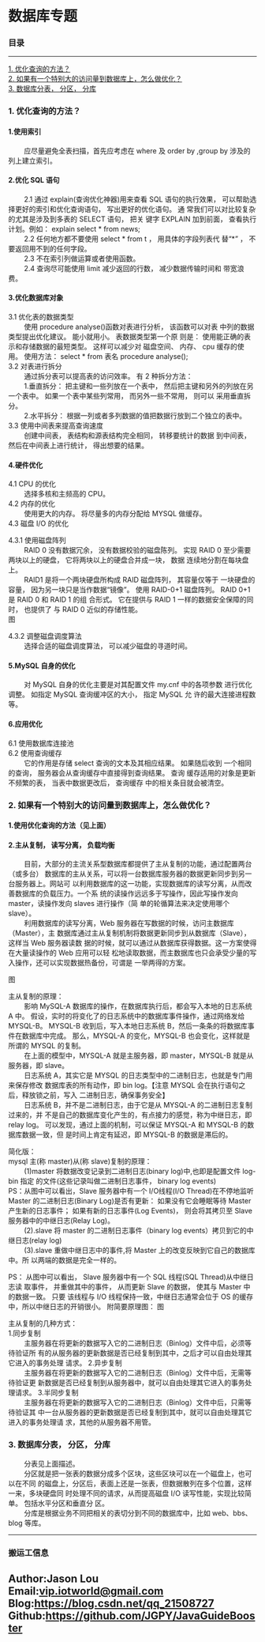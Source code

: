# 数据库专题

### 目录

---
<a href="#1">1. 优化查询的方法？</a> <br>
<a href="#2">2. 如果有一个特别大的访问量到数据库上，怎么做优化？</a> <br>
<a href="#3">3. 数据库分表， 分区， 分库</a> <br>


### <a name="1">1. 优化查询的方法？</a>

#### 1.使用索引
&ensp;&ensp;&ensp;&ensp;
应尽量避免全表扫描，首先应考虑在 where 及 order by ,group
by 涉及的列上建立索引。

#### 2.优化 SQL 语句
&ensp;&ensp;&ensp;&ensp;
2.1 通过 explain(查询优化神器)用来查看 SQL 语句的执行效果，
可以帮助选择更好的索引和优化查询语句， 写出更好的优化语句。 通
常我们可以对比较复杂的尤其是涉及到多表的 SELECT 语句， 把关
键字 EXPLAIN 加到前面， 查看执行计划。例如： explain select * from
news; <br>
&ensp;&ensp;&ensp;&ensp;
2.2 任何地方都不要使用 select * from t ， 用具体的字段列表代
替“*” ， 不要返回用不到的任何字段。 <br>
&ensp;&ensp;&ensp;&ensp;
2.3 不在索引列做运算或者使用函数。 <br>
&ensp;&ensp;&ensp;&ensp;
2.4 查询尽可能使用 limit 减少返回的行数， 减少数据传输时间和
带宽浪费。

#### 3.优化数据库对象
3.1 优化表的数据类型 <br>
&ensp;&ensp;&ensp;&ensp;
使用 procedure analyse()函数对表进行分析， 该函数可以对表
中列的数据类型提出优化建议。 能小就用小。 表数据类型第一个原
则是： 使用能正确的表示和存储数据的最短类型。 这样可以减少对
磁盘空间、 内存、 cpu 缓存的使用。
使用方法： select * from 表名 procedure analyse(); <br>
3.2 对表进行拆分 <br>
&ensp;&ensp;&ensp;&ensp;
通过拆分表可以提高表的访问效率。 有 2 种拆分方法： <br>
&ensp;&ensp;&ensp;&ensp;
1.垂直拆分：
把主键和一些列放在一个表中， 然后把主键和另外的列放在另
一个表中。 如果一个表中某些列常用， 而另外一些不常用， 则可以
采用垂直拆分。 <br>
&ensp;&ensp;&ensp;&ensp;
2.水平拆分：
根据一列或者多列数据的值把数据行放到二个独立的表中。 <br>
3.3 使用中间表来提高查询速度 <br>
&ensp;&ensp;&ensp;&ensp;
创建中间表， 表结构和源表结构完全相同， 转移要统计的数据
到中间表， 然后在中间表上进行统计， 得出想要的结果。

#### 4.硬件优化 <br>
4.1 CPU 的优化 <br>
&ensp;&ensp;&ensp;&ensp;
选择多核和主频高的 CPU。 <br>
4.2 内存的优化 <br>
&ensp;&ensp;&ensp;&ensp;
使用更大的内存。 将尽量多的内存分配给 MYSQL 做缓存。 <br>
4.3 磁盘 I/O 的优化 <br>

4.3.1 使用磁盘阵列 <br>
&ensp;&ensp;&ensp;&ensp;
RAID 0 没有数据冗余， 没有数据校验的磁盘陈列。 实现 RAID 0
至少需要两块以上的硬盘， 它将两块以上的硬盘合并成一块， 数据
连续地分割在每块盘上。 <br>
&ensp;&ensp;&ensp;&ensp;
RAID1 是将一个两块硬盘所构成 RAID 磁盘阵列， 其容量仅等于
一块硬盘的容量， 因为另一块只是当作数据“镜像”。
使用 RAID-0+1 磁盘阵列。 RAID 0+1 是 RAID 0 和 RAID 1 的组
合形式。 它在提供与 RAID 1 一样的数据安全保障的同时， 也提供了
与 RAID 0 近似的存储性能。 <br>
 图
 
4.3.2 调整磁盘调度算法 <br>
&ensp;&ensp;&ensp;&ensp;
    选择合适的磁盘调度算法， 可以减少磁盘的寻道时间。

#### 5.MySQL 自身的优化
&ensp;&ensp;&ensp;&ensp;
    对 MySQL 自身的优化主要是对其配置文件 my.cnf 中的各项参数
进行优化调整。 如指定 MySQL 查询缓冲区的大小， 指定 MySQL 允
许的最大连接进程数等。

#### 6.应用优化 <br>
6.1 使用数据库连接池 <br>
6.2 使用查询缓存 <br>
&ensp;&ensp;&ensp;&ensp;
    它的作用是存储 select 查询的文本及其相应结果。 如果随后收到
一个相同的查询， 服务器会从查询缓存中直接得到查询结果。 查询
缓存适用的对象是更新不频繁的表， 当表中数据更改后， 查询缓存
中的相关条目就会被清空。

### <a name="2">2. 如果有一个特别大的访问量到数据库上，怎么做优化？</a>

#### 1.使用优化查询的方法（见上面）

#### 2.主从复制， 读写分离， 负载均衡
&ensp;&ensp;&ensp;&ensp;
    目前，大部分的主流关系型数据库都提供了主从复制的功能，通过配置两台（或多台）
数据库的主从关系，可以将一台数据库服务器的数据更新同步到另一台服务器上。网站可
以利用数据库的这一功能，实现数据库的读写分离，从而改善数据库的负载压力。一个系
统的读操作远远多于写操作，因此写操作发向 master，读操作发向 slaves 进行操作（简
单的轮循算法来决定使用哪个 slave）。 <br>
&ensp;&ensp;&ensp;&ensp;
    利用数据库的读写分离，Web 服务器在写数据的时候，访问主数据库（Master），主
数据库通过主从复制机制将数据更新同步到从数据库（Slave），这样当 Web 服务器读数
据的时候，就可以通过从数据库获得数据。这一方案使得在大量读操作的 Web 应用可以轻
松地读取数据，而主数据库也只会承受少量的写入操作，还可以实现数据热备份，可谓是
一举两得的方案。 <br>

 图
 
主从复制的原理： <br>
&ensp;&ensp;&ensp;&ensp;
    影响 MySQL-A 数据库的操作，在数据库执行后，都会写入本地的日志系统 A 中。
假设，实时的将变化了的日志系统中的数据库事件操作，通过网络发给 MYSQL-B。
MYSQL-B 收到后，写入本地日志系统 B，然后一条条的将数据库事件在数据库中完成。
那么，MYSQL-A 的变化，MYSQL-B 也会变化，这样就是所谓的 MYSQL 的复制。 <br>
&ensp;&ensp;&ensp;&ensp;
    在上面的模型中，MYSQL-A 就是主服务器，即 master，MYSQL-B 就是从服务器，即
slave。 <br>
&ensp;&ensp;&ensp;&ensp;
    日志系统 A，其实它是 MYSQL 的日志类型中的二进制日志，也就是专门用来保存修改
数据库表的所有动作，即 bin log。【注意 MYSQL 会在执行语句之后，释放锁之前，写入
二进制日志，确保事务安全】 <br>
&ensp;&ensp;&ensp;&ensp;
    日志系统 B，并不是二进制日志，由于它是从 MYSQL-A 的二进制日志复制过来的，并
不是自己的数据库变化产生的，有点接力的感觉，称为中继日志，即 relay log。
可以发现，通过上面的机制，可以保证 MYSQL-A 和 MYSQL-B 的数据库数据一致，但
是时间上肯定有延迟，即 MYSQL-B 的数据是滞后的。 <br>

简化版： <br>
mysql 主(称 master)从(称 slave)复制的原理： <br>
&ensp;&ensp;&ensp;&ensp;
(1)master 将数据改变记录到二进制日志(binary log)中,也即是配置文件 log-bin 指定
的文件(这些记录叫做二进制日志事件， binary log events) <br>
PS：从图中可以看出，Slave 服务器中有一个 I/O线程(I/O Thread)在不停地监听 Master
的二进制日志(Binary Log)是否有更新： 如果没有它会睡眠等待 Master 产生新的日志事件；
如果有新的日志事件(Log Events)， 则会将其拷贝至 Slave 服务器中的中继日志(Relay
Log)。 <br>
&ensp;&ensp;&ensp;&ensp;
(2).slave 将 master 的二进制日志事件（binary log events）拷贝到它的中继日志(relay
log) <br>
&ensp;&ensp;&ensp;&ensp;
(3).slave 重做中继日志中的事件,将 Master 上的改变反映到它自己的数据库中。所
以两端的数据是完全一样的。 <br>

PS： 从图中可以看出， Slave 服务器中有一个 SQL 线程(SQL Thread)从中继日志读
取事件， 并重做其中的事件， 从而更新 Slave 的数据， 使其与 Master 中的数据一致。 只要
该线程与 I/O 线程保持一致，中继日志通常会位于 OS 的缓存中，所以中继日志的开销很小。
附简要原理图：
图

主从复制的几种方式： <br>
1.同步复制 <br>
&ensp;&ensp;&ensp;&ensp;
    主服务器在将更新的数据写入它的二进制日志（Binlog）文件中后，必须等待验证所
有的从服务器的更新数据是否已经复制到其中，之后才可以自由处理其它进入的事务处理
请求。
2.异步复制 <br>
&ensp;&ensp;&ensp;&ensp;
    主服务器在将更新的数据写入它的二进制日志（Binlog）文件中后，无需等待验证更
新数据是否已经复制到从服务器中，就可以自由处理其它进入的事务处理请求。
3.半同步复制 <br>
&ensp;&ensp;&ensp;&ensp;
    主服务器在将更新的数据写入它的二进制日志（Binlog）文件中后，只需等待验证其
中一台从服务器的更新数据是否已经复制到其中，就可以自由处理其它进入的事务处理请
求，其他的从服务器不用管。 <br>

### <a name="3">3. 数据库分表， 分区， 分库</a>
&ensp;&ensp;&ensp;&ensp;
    分表见上面描述。 <br>
&ensp;&ensp;&ensp;&ensp;
    分区就是把一张表的数据分成多个区块，这些区块可以在一个磁盘上，也可以在不同
的磁盘上，分区后，表面上还是一张表，但数据散列在多个位置，这样一来，多块硬盘同
时处理不同的请求，从而提高磁盘 I/O 读写性能，实现比较简单。 包括水平分区和垂直分
区。 <br>
&ensp;&ensp;&ensp;&ensp;
    分库是根据业务不同把相关的表切分到不同的数据库中，比如 web、bbs、blog 等库。 <br>

---
### 搬运工信息
Author:Jason Lou <br>
Email:vip.iotworld@gmail.com <br>
Blog:https://blog.csdn.net/qq_21508727 <br>
Github:https://github.com/JGPY/JavaGuideBooster <br>
---